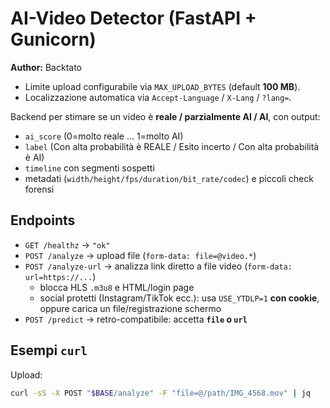 # AI-Video Detector (FastAPI + Gunicorn)
**Author:** Backtato

- Limite upload configurabile via `MAX_UPLOAD_BYTES` (default **100 MB**).
- Localizzazione automatica via `Accept-Language` / `X-Lang` / `?lang=`.

Backend per stimare se un video è **reale / parzialmente AI / AI**, con output:
- `ai_score` (0=molto reale … 1=molto AI)
- `label` (Con alta probabilità è REALE / Esito incerto / Con alta probabilità è AI)
- `timeline` con segmenti sospetti
- metadati (`width/height/fps/duration/bit_rate/codec`) e piccoli check forensi

## Endpoints

- `GET /healthz` → `"ok"`
- `POST /analyze` → upload file (`form-data: file=@video.*`)
- `POST /analyze-url` → analizza link diretto a file video (`form-data: url=https://...`)
  - blocca HLS `.m3u8` e HTML/login page
  - social protetti (Instagram/TikTok ecc.): usa `USE_YTDLP=1` **con cookie**, oppure carica un file/registrazione schermo
- `POST /predict` → retro-compatibile: accetta **`file` o `url`**

## Esempi `curl`

Upload:
```bash
curl -sS -X POST "$BASE/analyze" -F "file=@/path/IMG_4568.mov" | jq
